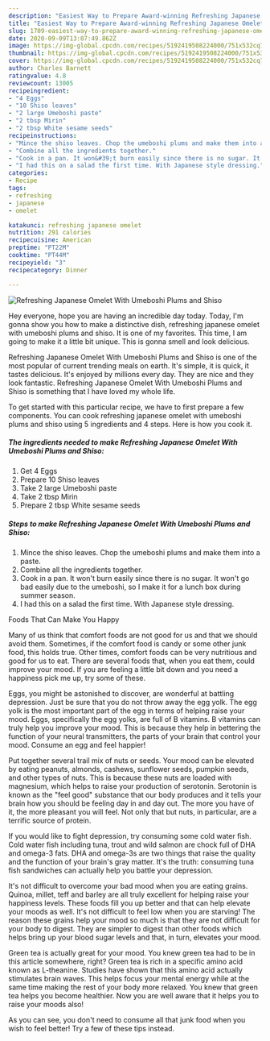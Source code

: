 ```yaml
---
description: "Easiest Way to Prepare Award-winning Refreshing Japanese Omelet With Umeboshi Plums and Shiso"
title: "Easiest Way to Prepare Award-winning Refreshing Japanese Omelet With Umeboshi Plums and Shiso"
slug: 1709-easiest-way-to-prepare-award-winning-refreshing-japanese-omelet-with-umeboshi-plums-and-shiso
date: 2020-09-09T13:07:49.862Z
image: https://img-global.cpcdn.com/recipes/5192419508224000/751x532cq70/refreshing-japanese-omelet-with-umeboshi-plums-and-shiso-recipe-main-photo.jpg
thumbnail: https://img-global.cpcdn.com/recipes/5192419508224000/751x532cq70/refreshing-japanese-omelet-with-umeboshi-plums-and-shiso-recipe-main-photo.jpg
cover: https://img-global.cpcdn.com/recipes/5192419508224000/751x532cq70/refreshing-japanese-omelet-with-umeboshi-plums-and-shiso-recipe-main-photo.jpg
author: Charles Barnett
ratingvalue: 4.8
reviewcount: 13005
recipeingredient:
- "4 Eggs"
- "10 Shiso leaves"
- "2 large Umeboshi paste"
- "2 tbsp Mirin"
- "2 tbsp White sesame seeds"
recipeinstructions:
- "Mince the shiso leaves. Chop the umeboshi plums and make them into a paste."
- "Combine all the ingredients together."
- "Cook in a pan. It won&#39;t burn easily since there is no sugar. It won&#39;t go bad easily due to the umeboshi, so I make it for a lunch box during summer season."
- "I had this on a salad the first time. With Japanese style dressing."
categories:
- Recipe
tags:
- refreshing
- japanese
- omelet

katakunci: refreshing japanese omelet 
nutrition: 291 calories
recipecuisine: American
preptime: "PT22M"
cooktime: "PT44M"
recipeyield: "3"
recipecategory: Dinner

---
```



![Refreshing Japanese Omelet With Umeboshi Plums and Shiso](https://img-global.cpcdn.com/recipes/5192419508224000/751x532cq70/refreshing-japanese-omelet-with-umeboshi-plums-and-shiso-recipe-main-photo.jpg)

Hey everyone, hope you are having an incredible day today. Today, I'm gonna show you how to make a distinctive dish, refreshing japanese omelet with umeboshi plums and shiso. It is one of my favorites. This time, I am going to make it a little bit unique. This is gonna smell and look delicious.



Refreshing Japanese Omelet With Umeboshi Plums and Shiso is one of the most popular of current trending meals on earth. It's simple, it is quick, it tastes delicious. It's enjoyed by millions every day. They are nice and they look fantastic. Refreshing Japanese Omelet With Umeboshi Plums and Shiso is something that I have loved my whole life.


To get started with this particular recipe, we have to first prepare a few components. You can cook refreshing japanese omelet with umeboshi plums and shiso using 5 ingredients and 4 steps. Here is how you cook it.

<!--inarticleads1-->

##### The ingredients needed to make Refreshing Japanese Omelet With Umeboshi Plums and Shiso:

1. Get 4 Eggs
1. Prepare 10 Shiso leaves
1. Take 2 large Umeboshi paste
1. Take 2 tbsp Mirin
1. Prepare 2 tbsp White sesame seeds




<!--inarticleads2-->

##### Steps to make Refreshing Japanese Omelet With Umeboshi Plums and Shiso:

1. Mince the shiso leaves. Chop the umeboshi plums and make them into a paste.
1. Combine all the ingredients together.
1. Cook in a pan. It won&#39;t burn easily since there is no sugar. It won&#39;t go bad easily due to the umeboshi, so I make it for a lunch box during summer season.
1. I had this on a salad the first time. With Japanese style dressing.




Foods That Can Make You Happy


Many of us think that comfort foods are not good for us and that we should avoid them. Sometimes, if the comfort food is candy or some other junk food, this holds true. Other times, comfort foods can be very nutritious and good for us to eat. There are several foods that, when you eat them, could improve your mood. If you are feeling a little bit down and you need a happiness pick me up, try some of these.

Eggs, you might be astonished to discover, are wonderful at battling depression. Just be sure that you do not throw away the egg yolk. The egg yolk is the most important part of the egg in terms of helping raise your mood. Eggs, specifically the egg yolks, are full of B vitamins. B vitamins can truly help you improve your mood. This is because they help in bettering the function of your neural transmitters, the parts of your brain that control your mood. Consume an egg and feel happier!

Put together several trail mix of nuts or seeds. Your mood can be elevated by eating peanuts, almonds, cashews, sunflower seeds, pumpkin seeds, and other types of nuts. This is because these nuts are loaded with magnesium, which helps to raise your production of serotonin. Serotonin is known as the "feel good" substance that our body produces and it tells your brain how you should be feeling day in and day out. The more you have of it, the more pleasant you will feel. Not only that but nuts, in particular, are a terrific source of protein.

If you would like to fight depression, try consuming some cold water fish. Cold water fish including tuna, trout and wild salmon are chock full of DHA and omega-3 fats. DHA and omega-3s are two things that raise the quality and the function of your brain's gray matter. It's the truth: consuming tuna fish sandwiches can actually help you battle your depression. 

It's not difficult to overcome your bad mood when you are eating grains. Quinoa, millet, teff and barley are all truly excellent for helping raise your happiness levels. These foods fill you up better and that can help elevate your moods as well. It's not difficult to feel low when you are starving! The reason these grains help your mood so much is that they are not difficult for your body to digest. They are simpler to digest than other foods which helps bring up your blood sugar levels and that, in turn, elevates your mood.

Green tea is actually great for your mood. You knew green tea had to be in this article somewhere, right? Green tea is rich in a specific amino acid known as L-theanine. Studies have shown that this amino acid actually stimulates brain waves. This helps focus your mental energy while at the same time making the rest of your body more relaxed. You knew that green tea helps you become healthier. Now you are well aware that it helps you to raise your moods also!

As you can see, you don't need to consume all that junk food when you wish to feel better! Try  a few  of  these  tips  instead.

